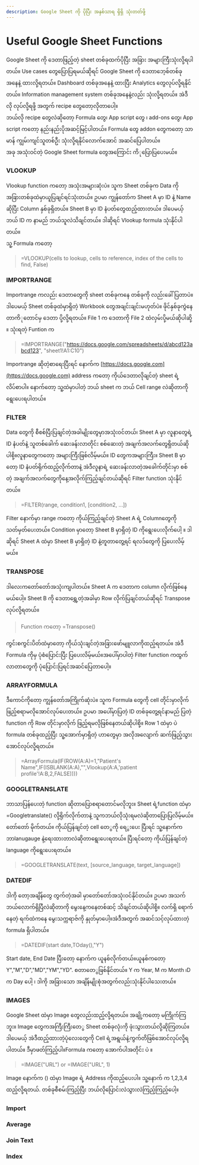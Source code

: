 ```yaml
---
description: Google Sheet ကို ပိုပြီး အနှစ်သာရ ရှိရှိ သုံးတတ်ဖို့
---
```


# Useful Google Sheet Functions

Google Sheet ကို ဒေတာဖြည့်တဲ့ sheet တစ်ခုထက်ပိုပြီး အခြား အများကြီးသုံးလို့ရပါတယ်။ Use cases တွေပြောပြရမယ်ဆိုရင် Google Sheet ကို ဒေတာဘေ့စ်တစ်ခုအနေနဲ့ ထားလို့ရတယ်။ Dashboard တစ်ခုအနေနဲ့ ထားပြီး Analytics တွေလုပ်လို့ရနိုင်တယ်။ Information management system တစ်ခုအနေနဲ့လည်း သုံးလို့ရတယ်။  အဲဒီလို လုပ်လို့ရဖို့ အတွက် recipe တွေတော့လိုတာပေါ့။  
ဘယ်လို recipe တွေလဲဆိုတော့ Formula တွေ၊ App script တွေ ၊ add-ons တွေ၊ App script ကတော့ နည်းနည်းပိုအဆင့်မြင့်ပါတယ်။ Formula တွေ addon တွေကတော့ သာမာန် ကျွမ်းကျင်သူတစ်ဦး သုံးလို့ရနိုင်လောက်အောင် အဆင်ပြေပါတယ်။  
အခု အသုံးဝင်တဲ့ Google Sheet formula တွေအကြောင်း ကိ‌ုပြောပြပေးမယ်။  


### VLOOKUP

Vlookup function ကတော့ အသုံးအများဆုံးပဲ။ သူက Sheet တစ်ခုက Data ကို အခြားတစ်ခုထဲမှာယူပြချင်ရင်သုံးတယ်။ ဥပမာ ကျွန်တော်က Sheet A မှာ ID နဲ့ Name ဆိုပြီး Column နှစ်ခုရှိတယ်။ Sheet B မှာ ID နံပတ်တွေထည့်ထားတယ်။ ဒါပေမယ့် ဘယ် ID က နာမည် ဘယ်သူလဲသိချင်တယ်။ ဒါဆိုရင် Vlookup formula သုံးနိုင်ပါတယ်။  
သူ့ Formula ကတော့

> =VLOOKUP\(cells to lookup, cells to reference, index of the cells to find, False\)

### **IMPORTRANGE**

Importrange ကလည်း ဒေတာတွေကို sheet တစ်ခုကနေ တစ်ခုကို လည်းခေါ်ပြတာပဲ။ ဒါပေမယ့် Sheet တစ်ခုထဲမှာရှိတဲ့ Workbook တွေအချင်းချင်းမဟုတ်ပဲ။ ဖိုင်နှစ်ခုကွဲနေတာကိ‌ုတောင်မှ ဒေတာ ပို့လို့ရတယ်။ File 1 က‌ ဒေတာကို File 2 ထဲလှမ်းပို့မယ်ဆိုပါဆို့ ။ သုံးရတဲ့ Funtion က

> =IMPORTRANGE\("https://docs.google.com/spreadsheets/d/abcd123abcd123", "sheet1!A1:C10"\)

Importrange ဆိုတဲ့စာရေးပြီးရင် နောက်က [https://docs.google.com](https://docs.google.com) address ကတော့ ကိုယ်ဒေတာလိုချင်တဲ့ sheet ရဲ့လိပ်စာပါ။ နောက်တော့ သူ့ထဲမှာပါတဲ့ ဘယ် sheet က ဘယ် Cell range လဲဆိုတာကိုရွေးပေးရပါတယ်။

### FILTER

Data တွေကို စီစစ်ပြီးပြချင်တဲ့အခါမျိုးတွေမှာအသုံးဝင်တယ်၊ Sheet A မှာ လူနာတွေရဲ့ ID နံပတ်နဲ့ သူတစ်ခေါက် ဆေးခန်းလာတိုင်း စစ်ဆေးတဲ့ အချက်အလက်တွေရှိတယ်ဆိုပါစို့။လူနာတွေကတော့ အများကြီးဖြစ်လိမ့်မယ်။ ID တွေကအများကြီး။ Sheet B မှာ တော့ ID နံပတ်ရိုက်ထည့်လိုက်တာနဲ့ အဲဒီလူနာရဲ့ ဆေးခန်းလာတဲ့အခေါက်တိုင်းမှာ စစ်တဲ့ အချက်အလက်တွေကိုနေ့အလိုက်ကြည့်ချင်တယ်ဆိုရင် Filter function သုံးနိုင်တယ်။

> =FILTER\(range, condition1, \[condition2, ...\]\)

Filter နောက်မှာ range ကတော့ ကိုယ်ကြည့်ချင်တဲ့ Sheet A ရဲ့ Columnတွေကိုသတ်မှတ်ပေးတယ်။ Condition မှာတော့ Sheet B မှာရှိတဲ့ ID ကိုရွေးပေးလိုက်ပေါ့ ။ ဒါဆိုရင် Sheet A ထဲမှာ Sheet B မှာရှိတဲ့ ID နဲ့တူတာတွေ့ရင် ရလဒ်တွေကို ပြပေးလိမ့်မယ်။

### TRANSPOSE

ဒါလေးကတော်တော်အသုံးကျပါတယ်။ ‌Sheet A က ဒေတာက column လိုက်ဖြစ်နေမယ်ပေါ့။ Sheet B ကို ဒေတာရွှေ့တဲ့အခါမှာ Row လိုက်ပြချင်တယ်ဆိုရင် Transpose လုပ်လို့ရတယ်။ 

> Function ကတော့ =Transpose\(\)

ကွင်းစကွင်းပိတ်ထဲမှာတော့ ကိုယ်သုံးချင်တဲ့အခြားဖော်မျူလာကိုထည့်ရတယ်။ အဲဒီ Formula ကိုမှ ပုံစံပြောင်းပြီး ပြပေးလိမ့်မယ်။အပေါ်မှာပါတဲ့ Filter function ကထွက်လာတာတွေကို ပုံပြောင်းပြရင်အဆင်ပြေတာပေါ့။  


### ARRAYFORMULA

ဒီကောင်ကို‌တော့ ကျွန်တော်အကြိုက်ဆုံးပဲ။  သူက Formula တွေကို cell တိုင်းမှာလိုက်ဖြည့်စရာမလိုအောင်လုပ်ပေးတယ်။ ဥပမာ အပေါ်မှာပြတဲ့ ID တစ်ခုတွေ့ရင်နာမည် ပြတဲ့ function ကို Row တိုင်းမှာလိုက် ဖြည့်ရမလိုဖြစ်နေတယ်ဆိုပါစို့။ Row 1 ထဲမှာ ပဲ formula တစ်ခုထည့်ပြီး သူ့အောက်မှာရှိတဲ့ ဟာတွေမှာ အလိုအလျောက် ဆက်ဖြည့်သွားအောင်လုပ်လို့ရတယ်။

> =ArrayFormula\(IF\(ROW\(A:A\)=1,"Patient's Name",IF\(ISBLANK\(A:A\),"",Vlookup\(A:A,'patient profile'!A:B,2,FALSE\)\)\)\)

### GOOGLETRANSLATE

ဘာသာပြန်ပေးတဲ့ function ဆိုတာပြောစရာတောင်မလိုဘူး။ Sheet ရဲ့function ထဲမှာ =Googletranslate\(\) လို့ရိုက်လိုက်တာနဲ့ သူကဘယ်လိုသုံးရမလဲဆိုတာပြောပြလိမ့်မယ်။ တော်တော် မိုက်တယ်။ ကိုယ်ပြန်ချင်တဲ့ cell တေွကို ရေွးပေး ပြီးရင် သူ့နောက်က ဘာlanugauge နဲ့ရေးထားတာလဲဆိုတာရွေးပေးရတယ်။ ပြီးရင်တော့ ကိုယ်ပြန်ချင်တဲ့ language ကိုရွေးပေးရတယ်။

> =GOOGLETRANSLATE\(text, \[source\_language, target\_language\]\)

### DATEDIF

ဒါကို တော့အချိန်တွေ တွက်တဲ့အခါ မှာတော်တော်အသုံးဝင်နိုင်တယ်။ ဥပမာ အသက်ဘယ်လောက်ရှိပြီလဲဆိုတာကို မွေးနေ့ကနေတစ်ဆင့် သိချင်တယ်ဆိုပါစို့။ လက်ရှိ ရောက်နေတဲ့ ရက်ထဲကနေ မွေးသက္ကရာဇ်ကို နှုတ်မှာပေါ့။​အဲဒီအတွက် အဆင်သင့်လုပ်ထားတဲ့ formula ရှိပါတယ်။

> =DATEDIF\(start date,TOday\(\),"Y"\)

Start date, End Date ပြီးတော့ နောက်က ယူနစ်လိုက်တယ်​။​ယူနစ်ကတော့ Y","M","D","MD","YM","YD". စတာတေွဖြစ်နိုင်တယ်။ Y က Year, M က Month ၊​D က Day ပေါ့ ၊  ဒါကို အခြားသော အချိန်မျိုးစုံအတွက်လည်းသုံးနိုင်ပါသေးတယ်။  


### IMAGES

Google Sheet ထဲမှာ Image တွေလည်းထည့်လို့ရတယ်။ အချို့ကတော့ မကြိုက်ကြဘူး။ Image တွေကအကြီးကြီးတေွ Sheet တစ်ခုလုံးကို ဖုံးသွားတယ်လို့ဆိုကြတယ်။ ဒါပေမယ့် အဲဒီထည့်ထားတဲ့ပုံလေးတွေကို Cell ရဲ့အရွယ်နဲ့ကွက်တိဖြစ်အောင်လုပ်လို့ရပါတယ်။  ဒီမှာဖတ်ကြည့်ပါ။​Formula ကတော့ အောက်ပါအတိုင်း ပဲ ။ 

> =IMAGE\("URL"\) or =IMAGE\("URL", 1\)

Image နောက်က \(\) ထဲမှာ Image ရဲ့ Address ကိုထည့်ပေးပါ။​ သူ့နောက် က 1,2,3,4 ထည့်လို့ရတယ်. တစ်ခုစီစမ်းကြည့်ပြီး ဘယ်လိုပြောင်းလဲသွားလဲကြည့်ကြည့်ပေါ့။

### Import

### Average

### Join Text

### Index



